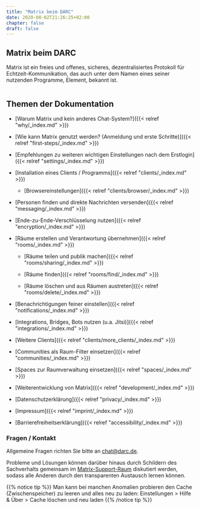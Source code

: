 ```yaml
---
title: "Matrix beim DARC"
date: 2020-08-02T21:26:25+02:00
chapter: false
draft: false
---
```


## Matrix beim DARC
Matrix ist ein freies und offenes, sicheres, dezentralisiertes Protokoll für Echtzeit-Kommunikation, das auch unter dem Namen eines seiner nutzenden Programme, Element, bekannt ist.

<object data="/images/matrix_interactive.svg" type="image/svg+xml" style="width: 1280px; max-width: 100%"></object>

<img id="image-id" style="width: 1280px; max-width: 100%; margin-left:0;">
<script>
var cssSelector = "#image-id";
var imageFolderPath = "/images/statements";
var imageCount = 19;
var displayTime = 30000; //in ms
document.querySelector(cssSelector).src = imageFolderPath+"/"+Math.floor(Math.random() * imageCount)+".jpg";
setInterval(() => {
    document.querySelector(cssSelector).src = imageFolderPath+"/"+Math.floor(Math.random() * imageCount)+".jpg";
}, displayTime);
</script>

## Themen der Dokumentation

* [Warum Matrix und kein anderes Chat-System?]({{< relref "why/_index.md" >}})
* [Wie kann Matrix genutzt werden? (Anmeldung und erste Schritte)]({{< relref "first-steps/_index.md" >}})

* [Empfehlungen zu weiteren wichtigen Einstellungen nach dem Erstlogin]({{< relref "settings/_index.md" >}})

* [Installation eines Clients / Programms]({{< relref "clients/_index.md" >}})

    * [Browsereinstellungen]({{< relref "clients/browser/_index.md" >}})

* [Personen finden und direkte Nachrichten versenden]({{< relref "messaging/_index.md" >}})

* [Ende-zu-Ende-Verschlüsselung nutzen]({{< relref "encryption/_index.md" >}})

* [Räume erstellen und Verantwortung übernehmen]({{< relref "rooms/_index.md" >}})

    * [Räume teilen und publik machen]({{< relref "rooms/sharing/_index.md" >}})

    * [Räume finden]({{< relref "rooms/find/_index.md" >}})

    * [Räume löschen und aus Räumen austreten]({{< relref "rooms/delete/_index.md" >}})

* [Benachrichtigungen feiner einstellen]({{< relref "notifications/_index.md" >}})

* [Integrations, Bridges, Bots nutzen (u.a. Jitsi)]({{< relref "integrations/_index.md" >}})

* [Weitere Clients]({{< relref "clients/more_clients/_index.md" >}})

* [Communities als Raum-Filter einsetzen]({{< relref "communities/_index.md" >}})

* [Spaces zur Raumverwaltung einsetzen]({{< relref "spaces/_index.md" >}})

* [Weiterentwicklung von Matrix]({{< relref "development/_index.md" >}})

* [Datenschutzerklärung]({{< relref "privacy/_index.md" >}})

* [Impressum]({{< relref "imprint/_index.md" >}})

* [Barrierefreiheitserklärung]({{< relref "accessibility/_index.md" >}})

### Fragen / Kontakt

Allgemeine Fragen richten Sie bitte an [chat@darc.de](mailto:chat@darc.de).

Probleme und Lösungen können darüber hinaus durch Schildern des Sachverhalts gemeinsam im [Matrix-Support-Raum](https://matrix.to/#/#hilfe:darc.de) diskutiert werden, sodass alle Anderen durch den transparenten Austausch lernen können.

{{% notice tip %}}
Man kann bei manchen Anomalien probieren den Cache (Zwischenspeicher) zu leeren und alles neu zu laden: Einstellungen > Hilfe & Über > Cache löschen und neu laden
{{% /notice tip %}}
